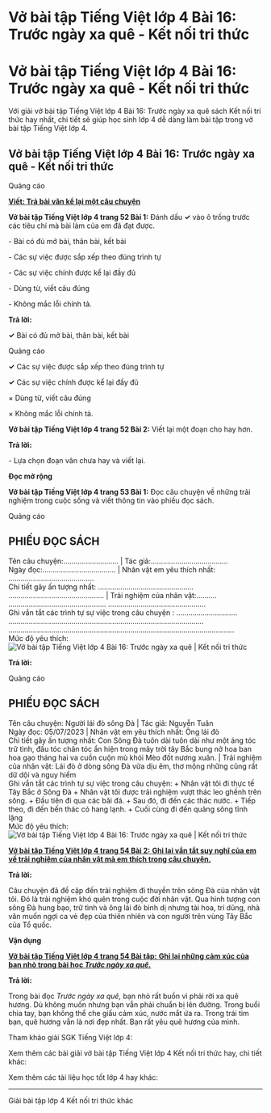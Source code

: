 # Vở bài tập Tiếng Việt lớp 4 Bài 16: Trước ngày xa quê - Kết nối tri thức

# Vở bài tập Tiếng Việt lớp 4 Bài 16: Trước ngày xa quê - Kết nối tri thức

Với giải vở bài tập Tiếng Việt lớp 4 Bài 16: Trước ngày xa quê sách Kết nối tri thức hay nhất, chi tiết sẽ giúp học sinh lớp 4 dễ dàng làm bài tập trong vở bài tập Tiếng Việt lớp 4.

## Vở bài tập Tiếng Việt lớp 4 Bài 16: Trước ngày xa quê - Kết nối tri thức

Quảng cáo

[**Viết: Trả bài văn kể lại một câu chuyện**](https://vietjack.com/vbt-tieng-viet-4-kn/viet-tra-bai-van-ke-lai-mot-cau-chuyen.jsp)

**Vở bài tập Tiếng Việt lớp 4 trang 52 Bài 1:** Đánh dấu **✓** vào ô trống trước các tiêu chí mà bài làm của em đã đạt được.

\- Bài có đủ mở bài, thân bài, kết bài

\- Các sự việc được sắp xếp theo đúng trình tự 

\- Các sự việc chính được kể lại đầy đủ 

\- Dùng từ, viết câu đúng

\- Không mắc lỗi chính tả.

**Trả lời:**

**✓** Bài có đủ mở bài, thân bài, kết bài

Quảng cáo

**✓** Các sự việc được sắp xếp theo đúng trình tự 

**✓** Các sự việc chính được kể lại đầy đủ 

× Dùng từ, viết câu đúng

× Không mắc lỗi chính tả.

**Vở bài tập Tiếng Việt lớp 4 trang 52 Bài 2:** Viết lại một đoạn cho hay hơn.

**Trả lời:**

\- Lựa chọn đoạn văn chưa hay và viết lại.

**Đọc mở rộng**

**Vở bài tập Tiếng Việt lớp 4 trang 53 Bài 1:** Đọc câu chuyện về những trải nghiệm trong cuộc sống và viết thông tin vào phiếu đọc sách.

Quảng cáo

**PHIẾU ĐỌC SÁCH**  
---  
Tên câu chuyện:……………………… | Tác giả:………………………………..  
Ngày đọc:……………………………... |  Nhân vật em yêu thích nhất: ……………………………………  
Chi tiết gây ấn tượng nhất:  ……………………………………….. ……………………………………….. |  Trải nghiệm của nhân vật:………. ………………………………………... ………………………………………...  
Ghi vắn tắt các trình tự sự việc trong câu chuyện : ………………………… ………………………………………...………………………………………... ………………………………………..................................................................  
Mức độ yêu thích: ![Vở bài tập Tiếng Việt lớp 4 Bài 16: Trước ngày xa quê | Kết nối tri thức](https://vietjack.com/vbt-tieng-viet-4-kn/images/bai-16-truoc-ngay-xa-que-186365.PNG)  
  
**Trả lời:**

Quảng cáo

**PHIẾU ĐỌC SÁCH**  
---  
Tên câu chuyện: Người lái đò sông Đà | Tác giả: Nguyễn Tuân  
Ngày đọc: 05/07/2023 | Nhân vật em yêu thích nhất: Ông lái đò  
Chi tiết gây ấn tượng nhất: Con Sông Đà tuôn dài tuôn dài như một áng tóc trữ tình, đầu tóc chân tóc ẩn hiện trong mây trời tây Bắc bung nở hoa ban hoa gạo tháng hai va cuồn cuộn mù khói Mèo đốt nương xuân.  | Trải nghiệm của nhân vật: Lái đò ở dòng sông Đà vừa dịu êm, thơ mộng những cũng rất dữ dội và nguy hiểm   
Ghi vắn tắt các trình tự sự việc trong câu chuyện:  \+ Nhân vật tôi đi thực tế Tây Bắc ở Sông Đà \+ Nhân vật tôi được trải nghiệm vượt thác leo ghềnh trên sông. \+ Đầu tiên đi qua các bãi đá. \+ Sau đó, đi đến các thác nước. \+ Tiếp theo, đi đến bến thác có hang lạnh. \+ Cuối cùng đi đến quãng sông tĩnh lặng  
Mức độ yêu thích: ![Vở bài tập Tiếng Việt lớp 4 Bài 16: Trước ngày xa quê | Kết nối tri thức](https://vietjack.com/vbt-tieng-viet-4-kn/images/bai-16-truoc-ngay-xa-que-186365.PNG)  
  
[**Vở bài tập Tiếng Việt lớp 4 trang 54 Bài 2:** **Ghi lại vắn tắt suy nghĩ của em về trải nghiệm của nhân vật mà em thích trong câu chuyện.**](https://vietjack.com/vbt-tieng-viet-4-kn/ghi-lai-van-tat-suy-nghi-cua-em-ve-trai-nghiem-vm.jsp)

**Trả lời:**

Câu chuyện đã đề cập đến trải nghiệm đi thuyền trên sông Đà của nhân vật tôi. Đó là trải nghiệm khó quên trong cuộc đời nhân vật. Qua hình tượng con sông Đà hung bạo, trữ tình và ông lái đò bình dị nhưng tài hoa, trí dũng, nhà văn muốn ngợi ca vẻ đẹp của thiên nhiên và con người trên vùng Tây Bắc của Tổ quốc. 

**Vận dụng**

[**Vở bài tập Tiếng Việt lớp 4 trang 54 Bài tập:** **Ghi lại những cảm xúc của bạn nhỏ trong bài học _Trước ngày xa quê._**](https://vietjack.com/vbt-tieng-viet-4-kn/ghi-lai-nhung-cam-xuc-cua-ban-nho-trong-bai-hoc-vm.jsp)

**Trả lời:**

Trong bài đọc _Trước ngày xa quê,_ bạn nhỏ rất buồn vì phải rời xa quê hương. Dù không muốn nhưng bạn vẫn phải chuẩn bị lên đường. Trong buổi chia tay, bạn không thể che giấu cảm xúc, nước mắt ứa ra. Trong trái tim bạn, quê hương vẫn là nơi đẹp nhất. Bạn rất yêu quê hương của mình.

Tham khảo giải SGK Tiếng Việt lớp 4:

Xem thêm các bài giải vở bài tập Tiếng Việt lớp 4 Kết nối tri thức hay, chi tiết khác:

Xem thêm các tài liệu học tốt lớp 4 hay khác:

* * *

Giải bài tập lớp 4 Kết nối tri thức khác
